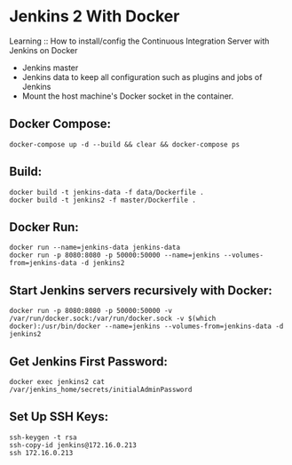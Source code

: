 # Jenkins 2 With Docker
Learning :: How to install/config the Continuous Integration Server with Jenkins on Docker 

* Jenkins master 
* Jenkins data to keep all configuration such as plugins and jobs of Jenkins
* Mount the host machine's Docker socket in the container.

## Docker Compose:
```
docker-compose up -d --build && clear && docker-compose ps
```

## Build:
```
docker build -t jenkins-data -f data/Dockerfile .
docker build -t jenkins2 -f master/Dockerfile .
```

## Docker Run:
```
docker run --name=jenkins-data jenkins-data
docker run -p 8080:8080 -p 50000:50000 --name=jenkins --volumes-from=jenkins-data -d jenkins2
```

## Start Jenkins servers recursively with Docker:
```
docker run -p 8080:8080 -p 50000:50000 -v /var/run/docker.sock:/var/run/docker.sock -v $(which docker):/usr/bin/docker --name=jenkins --volumes-from=jenkins-data -d jenkins2
```

## Get Jenkins First Password:
```
docker exec jenkins2 cat /var/jenkins_home/secrets/initialAdminPassword
```

## Set Up SSH Keys:
```
ssh-keygen -t rsa
ssh-copy-id jenkins@172.16.0.213
ssh 172.16.0.213
```